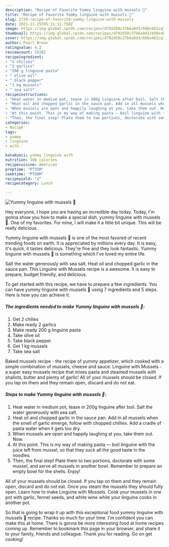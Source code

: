 ```yaml
---
description: "Recipe of Favorite Yummy linguine with mussels 🦪"
title: "Recipe of Favorite Yummy linguine with mussels 🦪"
slug: 1739-recipe-of-favorite-yummy-linguine-with-mussels
date: 2021-11-25T05:11:11.750Z
image: https://img-global.cpcdn.com/recipes/d792d50c37b6a0d3/680x482cq70/yummy-linguine-with-mussels-recipe-main-photo.jpg
thumbnail: https://img-global.cpcdn.com/recipes/d792d50c37b6a0d3/680x482cq70/yummy-linguine-with-mussels-recipe-main-photo.jpg
cover: https://img-global.cpcdn.com/recipes/d792d50c37b6a0d3/680x482cq70/yummy-linguine-with-mussels-recipe-main-photo.jpg
author: Pearl Brown
ratingvalue: 4.2
reviewcount: 39382
recipeingredient:
- "2 chilies"
- "2 garlics"
- "200 g linguine pasta"
- " olive oil"
- " black pepper"
- "1 kg mussels"
- " sea salt"
recipeinstructions:
- "Heat water in medium pot, tease in 200g linguine after boil. Salt the water generously with sea salt."
- "Heat oil and chopped garlic in the sauce pan. Add in all mussels when the smell of garlic emerge, follow with chopped chillies. Add a cradle of pasta water when it gets too dry."
- "When mussels are open and happily laughing at you, take them out. Now."
- "At this point. This is my way of making pasta — boil linguine with the juice left from mussel, so that they suck all the good taste in the noodles."
- "Then, the final step! Plate them to two portions, doctorate with some mussel, and serve all mussels in another bowl. Remember to prepare an empty bowl for the shells. Enjoy!"
categories:
- Recipe
tags:
- yummy
- linguine
- with

katakunci: yummy linguine with 
nutrition: 108 calories
recipecuisine: American
preptime: "PT35M"
cooktime: "PT60M"
recipeyield: "2"
recipecategory: Lunch

---
```



![Yummy linguine with mussels 🦪](https://img-global.cpcdn.com/recipes/d792d50c37b6a0d3/680x482cq70/yummy-linguine-with-mussels-recipe-main-photo.jpg)

Hey everyone, I hope you are having an incredible day today. Today, I'm gonna show you how to make a special dish, yummy linguine with mussels 🦪. One of my favorites. For mine, I will make it a little bit unique. This will be really delicious.

Yummy linguine with mussels 🦪 is one of the most favored of recent trending foods on earth. It is appreciated by millions every day. It is easy, it's quick, it tastes delicious. They're fine and they look fantastic. Yummy linguine with mussels 🦪 is something which I've loved my entire life.

Salt the water generously with sea salt. Heat oil and chopped garlic in the sauce pan. This Linguine with Mussels recipe is a awesome. It is easy to prepare, budget friendly, and delicious.


To get started with this recipe, we have to prepare a few ingredients. You can have yummy linguine with mussels 🦪 using 7 ingredients and 5 steps. Here is how you can achieve it.

<!--inarticleads1-->

##### The ingredients needed to make Yummy linguine with mussels 🦪:

1. Get 2 chilies
1. Make ready 2 garlics
1. Make ready 200 g linguine pasta
1. Take  olive oil
1. Take  black pepper
1. Get 1 kg mussels
1. Take  sea salt


Baked mussels recipe - the recipe of yummy appetizer, which cooked with a simple combination of mussels, cheese and sauce. Linguine with Mussels - a super easy mussels recipe that mixes pasta and steamed mussels with shallots, butter and plenty of garlic! All of your mussels should be closed. If you tap on them and they remain open, discard and do not eat. 

<!--inarticleads2-->

##### Steps to make Yummy linguine with mussels 🦪:

1. Heat water in medium pot, tease in 200g linguine after boil. Salt the water generously with sea salt.
1. Heat oil and chopped garlic in the sauce pan. Add in all mussels when the smell of garlic emerge, follow with chopped chillies. Add a cradle of pasta water when it gets too dry.
1. When mussels are open and happily laughing at you, take them out. Now.
1. At this point. This is my way of making pasta — boil linguine with the juice left from mussel, so that they suck all the good taste in the noodles.
1. Then, the final step! Plate them to two portions, doctorate with some mussel, and serve all mussels in another bowl. Remember to prepare an empty bowl for the shells. Enjoy!


All of your mussels should be closed. If you tap on them and they remain open, discard and do not eat. Once you steam the mussels they should fully open. Learn how to make Linguine with Mussels. Cook your mussels in one pot with garlic, fennel seeds, and white wine while your linguine cooks in another pot. 

So that is going to wrap it up with this exceptional food yummy linguine with mussels 🦪 recipe. Thanks so much for your time. I'm confident you can make this at home. There is gonna be more interesting food at home recipes coming up. Remember to bookmark this page in your browser, and share it to your family, friends and colleague. Thank you for reading. Go on get cooking!
